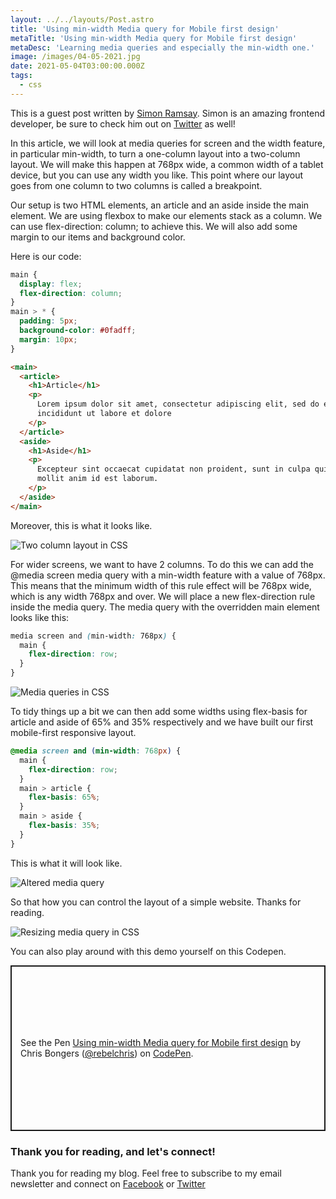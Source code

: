 ```yaml
---
layout: ../../layouts/Post.astro
title: 'Using min-width Media query for Mobile first design'
metaTitle: 'Using min-width Media query for Mobile first design'
metaDesc: 'Learning media queries and especially the min-width one.'
image: /images/04-05-2021.jpg
date: 2021-05-04T03:00:00.000Z
tags:
  - css
---
```


This is a guest post written by [Simon Ramsay](http://designkojo.com).
Simon is an amazing frontend developer, be sure to check him out on [Twitter](https://twitter.com/designkojo) as well!

In this article, we will look at media queries for screen and the width feature, in particular min-width, to turn a one-column layout into a two-column layout. We will make this happen at 768px wide, a common width of a tablet device, but you can use any width you like. This point where our layout goes from one column to two columns is called a
breakpoint.

Our setup is two HTML elements, an article and an aside inside the main element. We are using flexbox to make our elements stack as a column. We can use flex-direction: column; to achieve this. We will also add some margin to our items and background color.

Here is our code:

```css
main {
  display: flex;
  flex-direction: column;
}
main > * {
  padding: 5px;
  background-color: #0fadff;
  margin: 10px;
}
```

```html
<main>
  <article>
    <h1>Article</h1>
    <p>
      Lorem ipsum dolor sit amet, consectetur adipiscing elit, sed do eiusmod tempor
      incididunt ut labore et dolore
    </p>
  </article>
  <aside>
    <h1>Aside</h1>
    <p>
      Excepteur sint occaecat cupidatat non proident, sunt in culpa qui officia deserunt
      mollit anim id est laborum.
    </p>
  </aside>
</main>
```

Moreover, this is what it looks like.

![Two column layout in CSS](https://cdn.hashnode.com/res/hashnode/image/upload/v1619698026516/566k6J4KH.png)

For wider screens, we want to have 2 columns. To do this we can add the @media screen media query with a min-width feature with a value of 768px.
This means that the minimum width of this rule effect will be 768px wide, which is any width 768px and over. We will place a new flex-direction rule inside the media query. The media query with the overridden main element looks like this:

```css
media screen and (min-width: 768px) {
  main {
    flex-direction: row;
  }
}
```

![Media queries in CSS](https://cdn.hashnode.com/res/hashnode/image/upload/v1619698073134/3S2llglK2.png)

To tidy things up a bit we can then add some widths using flex-basis for article and aside of 65% and 35% respectively and we have built our first mobile-first responsive layout.

```css
@media screen and (min-width: 768px) {
  main {
    flex-direction: row;
  }
  main > article {
    flex-basis: 65%;
  }
  main > aside {
    flex-basis: 35%;
  }
}
```

This is what it will look like.

![Altered media query](https://cdn.hashnode.com/res/hashnode/image/upload/v1619698111509/7xtJuYana.png)

So that how you can control the layout of a simple website. Thanks for reading.

![Resizing media query in CSS](https://cdn.hashnode.com/res/hashnode/image/upload/v1619697937235/et5NuhVkq.gif)

You can also play around with this demo yourself on this Codepen.

<p class="codepen" data-height="265" data-theme-id="dark" data-default-tab="html,result" data-user="rebelchris" data-slug-hash="Bapemmq" style="height: 265px; box-sizing: border-box; display: flex; align-items: center; justify-content: center; border: 2px solid; margin: 1em 0; padding: 1em;" data-pen-title="Using min-width Media query for Mobile first design">
  <span>See the Pen <a href="https://codepen.io/rebelchris/pen/Bapemmq">
  Using min-width Media query for Mobile first design</a> by Chris Bongers (<a href="https://codepen.io/rebelchris">@rebelchris</a>)
  on <a href="https://codepen.io">CodePen</a>.</span>
</p>
<script async defer src="https://cpwebassets.codepen.io/assets/embed/ei.js"></script>

### Thank you for reading, and let's connect!

Thank you for reading my blog. Feel free to subscribe to my email newsletter and connect on [Facebook](https://www.facebook.com/DailyDevTipsBlog) or [Twitter](https://twitter.com/DailyDevTips1)
